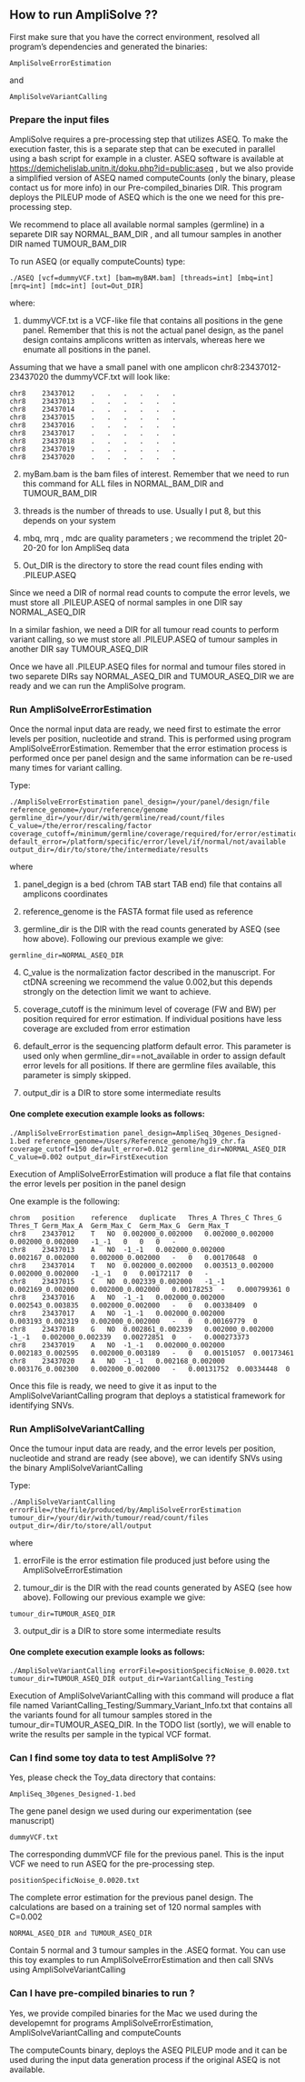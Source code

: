 ## How to run AmpliSolve ?? 

First make sure that you have the correct environment, resolved all program’s dependencies and generated the binaries: 

```
AmpliSolveErrorEstimation 
```
and 

```
AmpliSolveVariantCalling
```

### Prepare the input files

AmpliSolve requires a pre-processing step that utilizes ASEQ. To make the execution faster, this is a separate step that can be executed in parallel using a bash script for example in a cluster. ASEQ software is available at https://demichelislab.unitn.it/doku.php?id=public:aseq , but we also provide a simplified version of ASEQ named computeCounts (only the binary, please contact us for more info) in our Pre-compiled_binaries DIR. This program deploys the PILEUP mode of ASEQ which is the one we need for this pre-processing step. 

We recommend to place all available normal samples (germline) in a separete DIR say NORMAL_BAM_DIR , and all tumour samples in another DIR named TUMOUR_BAM_DIR 

To run ASEQ (or equally computeCounts) type: 

```
./ASEQ [vcf=dummyVCF.txt] [bam=myBAM.bam] [threads=int] [mbq=int] [mrq=int] [mdc=int] [out=Out_DIR]
```

where: 
1. dummyVCF.txt is a VCF-like file that contains all positions in the gene panel. Remember that this is not the actual panel design, as the panel design contains amplicons written as intervals, whereas here we enumate all positions in the panel. 

Assuming that we have a small panel with one amplicon chr8:23437012-23437020 the dummyVCF.txt will look like:

```
chr8	23437012	.	.	.	.	.	.
chr8	23437013	.	.	.	.	.	.
chr8	23437014	.	.	.	.	.	.
chr8	23437015	.	.	.	.	.	.
chr8	23437016	.	.	.	.	.	.
chr8	23437017	.	.	.	.	.	.
chr8	23437018	.	.	.	.	.	.
chr8	23437019	.	.	.	.	.	.
chr8	23437020	.	.	.	.	.	.
```
2. myBam.bam is the bam files of interest. Remember that we need to run this command for ALL files in NORMAL_BAM_DIR and TUMOUR_BAM_DIR 

3. threads is the number of threads to use. Usually I put 8, but this depends on your system

4. mbq, mrq , mdc are quality parameters ; we recommend the triplet 20-20-20 for Ion AmpliSeq data

5. Out_DIR is the directory to store the read count files ending with .PILEUP.ASEQ 

Since we need a DIR of normal read counts to compute the error levels, we must store all .PILEUP.ASEQ of normal samples in one DIR say NORMAL_ASEQ_DIR 

In a similar fashion, we need a DIR for all tumour read counts to perform variant calling, so we must store all .PILEUP.ASEQ of tumour samples in another DIR say TUMOUR_ASEQ_DIR 

Once we have all .PILEUP.ASEQ files for normal and tumour files stored in two separete DIRs say NORMAL_ASEQ_DIR and TUMOUR_ASEQ_DIR we are ready and we can run the AmpliSolve program. 


### Run AmpliSolveErrorEstimation

Once the normal input data are ready, we need first to estimate the error levels per position, nucleotide and strand. This is performed using program AmpliSolveErrorEstimation. Remember that the error estimation process is performed once per panel design and the same information can be re-used many times for variant calling.

Type:

```
./AmpliSolveErrorEstimation panel_design=/your/panel/design/file reference_genome=/your/reference/genome germline_dir=/your/dir/with/germline/read/count/files C_value=/the/error/rescaling/factor coverage_cutoff=/minimum/germline/coverage/required/for/error/estimation default_error=/platform/specific/error/level/if/normal/not/available output_dir=/dir/to/store/the/intermediate/results

```
where

1. panel_degign is a bed (chrom TAB start TAB end) file that contains all amplicons coordinates 

2. reference_genome is the FASTA format file used as reference

3. germline_dir is the DIR with the read counts generated by ASEQ (see how above). Following our previous example we give:

```
germline_dir=NORMAL_ASEQ_DIR
```

4. C_value is the normalization factor described in the manuscript. For ctDNA screening we recommend the value 0.002,but this depends strongly on the detection limit we want to achieve.

5. coverage_cutoff is the minimum level of coverage (FW and BW) per position required for error estimation. If individual positions have less coverage are excluded from error estimation

6. default_error is the sequencing platform default error. This parameter is used only when germline_dir==not_available in order to assign default error levels for all positions. If there are germline files available, this parameter is simply skipped.

7. output_dir is a DIR to store some intermediate results

#### One complete execution example looks as follows:

```
./AmpliSolveErrorEstimation panel_design=AmpliSeq_30genes_Designed-1.bed reference_genome=/Users/Reference_genome/hg19_chr.fa coverage_cutoff=150 default_error=0.012 germline_dir=NORMAL_ASEQ_DIR C_value=0.002 output_dir=FirstExecution
```

Execution of AmpliSolveErrorEstimation will produce a flat file that contains the error levels per position in the panel design

One example is the following:
```
chrom	position	reference	duplicate	Thres_A	Thres_C	Thres_G	Thres_T	Germ_Max_A	Germ_Max_C	Germ_Max_G	Germ_Max_T
chr8	23437012	T	NO	0.002000_0.002000	0.002000_0.002000	0.002000_0.002000	-1_-1	0	0	0	-
chr8	23437013	A	NO	-1_-1	0.002000_0.002000	0.002167_0.002000	0.002000_0.002000	-	0	0.00170648	0
chr8	23437014	T	NO	0.002000_0.002000	0.003513_0.002000	0.002000_0.002000	-1_-1	0	0.00172117	0	-
chr8	23437015	C	NO	0.002339_0.002000	-1_-1	0.002169_0.002000	0.002000_0.002000	0.00178253	-	0.000799361	0
chr8	23437016	A	NO	-1_-1	0.002000_0.002000	0.002543_0.003835	0.002000_0.002000	-	0	0.00338409	0
chr8	23437017	A	NO	-1_-1	0.002000_0.002000	0.003193_0.002319	0.002000_0.002000	-	0	0.00169779	0
chr8	23437018	G	NO	0.002861_0.002339	0.002000_0.002000	-1_-1	0.002000_0.002339	0.00272851	0	-	0.000273373
chr8	23437019	A	NO	-1_-1	0.002000_0.002000	0.002183_0.002595	0.002000_0.003189	-	0	0.00151057	0.00173461
chr8	23437020	A	NO	-1_-1	0.002168_0.002000	0.003176_0.002300	0.002000_0.002000	-	0.00131752	0.00334448	0

```

Once this file is ready, we need to give it as input to the AmpliSolveVariantCalling program that deploys a statistical framework for identifying SNVs.

### Run AmpliSolveVariantCalling

Once the tumour input data are ready, and the error levels per position, nucleotide and strand are ready (see above), we can identify SNVs using the binary AmpliSolveVariantCalling

Type:

```
./AmpliSolveVariantCalling errorFile=/the/file/produced/by/AmpliSolveErrorEstimation tumour_dir=/your/dir/with/tumour/read/count/files output_dir=/dir/to/store/all/output
```
where

1. errorFile is the error estimation file produced just before using the AmpliSolveErrorEstimation

2. tumour_dir is the DIR with the read counts generated by ASEQ (see how above). Following our previous example we give:

```
tumour_dir=TUMOUR_ASEQ_DIR
```
3. output_dir is a DIR to store some intermediate results

#### One complete execution example looks as follows:

```
./AmpliSolveVariantCalling errorFile=positionSpecificNoise_0.0020.txt tumour_dir=TUMOUR_ASEQ_DIR output_dir=VariantCalling_Testing
```

Execution of AmpliSolveVariantCalling with this command will produce a flat file named VariantCalling_Testing/Summary_Variant_Info.txt that contains all the variants found for all tumour samples stored in the tumour_dir=TUMOUR_ASEQ_DIR. In the TODO list (sortly), we will enable to write the results per sample in the typical VCF format.

### Can I find some toy data to test AmpliSolve ??

Yes, please check the Toy_data directory that contains:

```
AmpliSeq_30genes_Designed-1.bed
```
The gene panel design we used during our experimentation (see manuscript)

```
dummyVCF.txt 
```
The corresponding dummVCF file for the previous panel. This is the input VCF we need to run ASEQ for the pre-processing step.


```
positionSpecificNoise_0.0020.txt
```
The complete error estimation for the previous panel design. The calculations are based on a training set of 120 normal samples with C=0.002

```
NORMAL_ASEQ_DIR and TUMOUR_ASEQ_DIR
```
Contain 5 normal and 3 tumour samples in the .ASEQ format. You can use this toy examples to run AmpliSolveErrorEstimation and then call SNVs using AmpliSolveVariantCalling

### Can I have pre-compiled binaries to run ?

Yes, we provide compiled binaries for the Mac we used during the developemnt for programs AmpliSolveErrorEstimation, AmpliSolveVariantCalling and computeCounts

The computeCounts binary, deploys the ASEQ PILEUP mode and it can be used during the input data generation process if the original ASEQ is not available.

